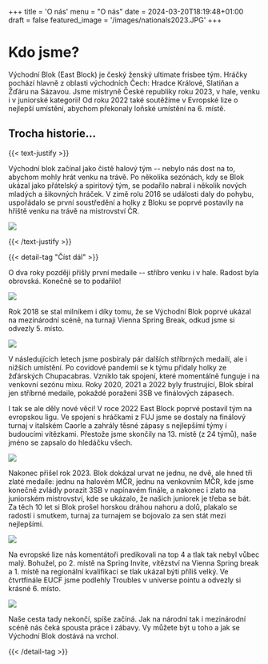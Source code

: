 +++
title = 'O nás'
menu = "O nás"
date = 2024-03-20T18:19:48+01:00
draft = false
featured_image = '/images/nationals2023.JPG'
+++

# Kdo jsme?

Východní Blok (East Block) je český ženský ultimate frisbee tým. Hráčky pochází hlavně z oblasti východních Čech: Hradce Králové, Slatiňan a Žďáru na Sázavou. Jsme mistryně České republiky roku 2023, v hale, venku i v juniorské kategorii! Od roku 2022 také soutěžíme v Evropské lize o nejlepší umístění, abychom překonaly loňské umístění na 6. místě.

## Trocha historie...

{{< text-justify >}}

Východní blok začínal jako čistě halový tým -- nebylo nás dost na to, abychom mohly hrát venku na trávě. Po několika sezónách, kdy se Blok ukázal jako přátelský a spiritový tým, se podařilo nabral i několik nových mladých a šikovných hráček. V zimě rolu 2016 se události daly do pohybu, uspořádalo se první soustředění a holky z Bloku se poprvé postavily na hřiště venku na trávě na mistrovství ČR.

![](/images/history/vbw_prvni_outdoor.jpg)

{{< /text-justify >}}

{{< detail-tag "Číst dál" >}}

O dva roky později přišly první medaile -- stříbro venku i v hale. Radost byla obrovská. Konečně se to podařilo!

![](/images/history/mcr_indoor_2018_silver.jpeg)

Rok 2018 se stal milníkem i díky tomu, že se Východní Blok poprvé ukázal na mezinárodní scéně, na turnaji Vienna Spring Break, odkud jsme si odvezly 5. místo.

![](/images/history/spring_break_2018.jpg)

V následujících letech jsme posbíraly pár dalších stříbrných medailí, ale i nižších umístění. Po covidové pandemii se k týmu přidaly holky ze žďárských Chupacabras. Vzniklo tak spojení, které momentálně funguje i na venkovní sezónu mixu. Roky 2020, 2021 a 2022 byly frustrující, Blok sbíral jen stříbrné medaile, pokaždé poraženi 3SB ve finálových zápasech.

I tak se ale děly nové věci! V roce 2022 East Block poprvé postavil tým na evropskou ligu. Ve spojení s hráčkami z FUJ jsme se dostaly na finálový turnaj v italském Caorle a zahrály těsné zápasy s nejlepšími týmy i budoucími vítězkami. Přestože jsme skončily na 13. místě (z 24 týmů), naše jméno se zapsalo do hledáčku všech.

![](/images/eucf2023.JPG)

Nakonec přišel rok 2023. Blok dokázal urvat ne jednu, ne dvě, ale hned tři zlaté medaile: jednu na halovém MČR, jednu na venkovním MČR, kde jsme konečně zvládly porazit 3SB v napínavém finále, a nakonec i zlato na juniorském mistrovství, kde se ukázalo, že našich juniorek je třeba se bát. Za těch 10 let si Blok prošel horskou dráhou nahoru a dolů, plakalo se radostí i smutkem, turnaj za turnajem se bojovalo za sen stát mezi nejlepšími.

![](/images/nationals2023.JPG)

Na evropské lize nás komentátoři predikovali na top 4 a tlak tak nebyl vůbec malý. Bohužel, po 2. místě na Spring Invite, vítězství na Vienna Spring break a 1. místě na regionální kvalifikaci se tlak ukázal býti příliš velký. Ve čtvrtfinále EUCF jsme podlehly Troubles v universe pointu a odvezly si krásné 6. místo.

![](/images/history/eucf2023.png)

Naše cesta tady nekončí, spíše začíná. Jak na národní tak i mezinárodní scéně nás čeká spousta práce i zábavy. Vy můžete být u toho a jak se Východní Blok dostává na vrchol.

{{< /detail-tag >}}
